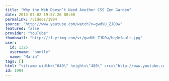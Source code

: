 ```yaml
---
title: "Why the Web Doesn’t Need Another CSS Zen Garden"
date: 2013-07-02 19:57:26 00:00
permalink: /videos/1994
source: "http://www.youtube.com/watch?v=gwdVU_ZJD0w"
featured: false
provider: "YouTube"
thumbnail: "http://i1.ytimg.com/vi/gwdVU_ZJD0w/hqdefault.jpg"
user:
  id: 1325
  username: "nunile"
  name: "Maria"
tags: []
html: "<iframe width=\"640\" height=\"480\" src=\"http://www.youtube.com/embed/gwdVU_ZJD0w?wmode=transparent&feature=oembed\" frameborder=\"0\" allowfullscreen></iframe>"
id: 1994
---
```


